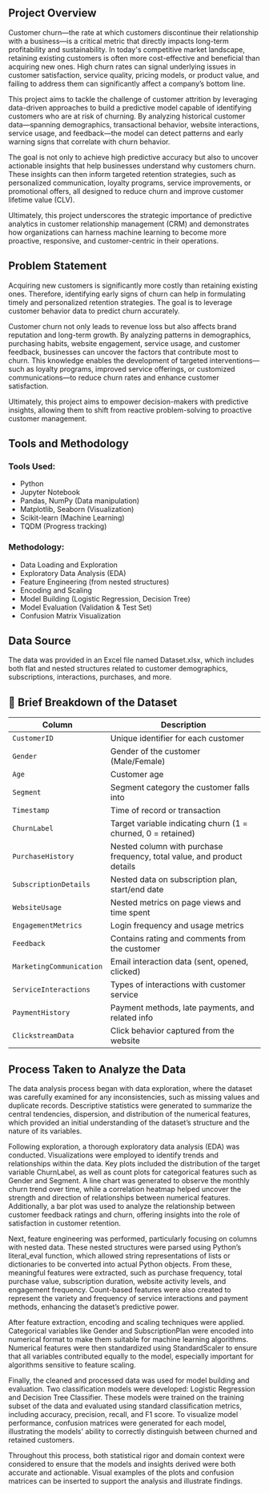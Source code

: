 ## Project Overview

Customer churn—the rate at which customers discontinue their relationship with a business—is a critical metric that directly impacts long-term profitability and sustainability. In today's competitive market landscape, retaining existing customers is often more cost-effective and beneficial than acquiring new ones. High churn rates can signal underlying issues in customer satisfaction, service quality, pricing models, or product value, and failing to address them can significantly affect a company’s bottom line.

This project aims to tackle the challenge of customer attrition by leveraging data-driven approaches to build a predictive model capable of identifying customers who are at risk of churning. By analyzing historical customer data—spanning demographics, transactional behavior, website interactions, service usage, and feedback—the model can detect patterns and early warning signs that correlate with churn behavior.

The goal is not only to achieve high predictive accuracy but also to uncover actionable insights that help businesses understand why customers churn. These insights can then inform targeted retention strategies, such as personalized communication, loyalty programs, service improvements, or promotional offers, all designed to reduce churn and improve customer lifetime value (CLV).

Ultimately, this project underscores the strategic importance of predictive analytics in customer relationship management (CRM) and demonstrates how organizations can harness machine learning to become more proactive, responsive, and customer-centric in their operations.

## Problem Statement

Acquiring new customers is significantly more costly than retaining existing ones. Therefore, identifying early signs of churn can help in formulating timely and personalized retention strategies. The goal is to leverage customer behavior data to predict churn accurately.

Customer churn not only leads to revenue loss but also affects brand reputation and long-term growth. By analyzing patterns in demographics, purchasing habits, website engagement, service usage, and customer feedback, businesses can uncover the factors that contribute most to churn. This knowledge enables the development of targeted interventions—such as loyalty programs, improved service offerings, or customized communications—to reduce churn rates and enhance customer satisfaction.

Ultimately, this project aims to empower decision-makers with predictive insights, allowing them to shift from reactive problem-solving to proactive customer management.

## Tools and Methodology

### Tools Used:

* Python
* Jupyter Notebook
* Pandas, NumPy (Data manipulation)
* Matplotlib, Seaborn (Visualization)
* Scikit-learn (Machine Learning)
* TQDM (Progress tracking)

### Methodology:

* Data Loading and Exploration
* Exploratory Data Analysis (EDA)
* Feature Engineering (from nested structures)
* Encoding and Scaling
* Model Building (Logistic Regression, Decision Tree)
* Model Evaluation (Validation & Test Set)
* Confusion Matrix Visualization

## Data Source

The data was provided in an Excel file named Dataset.xlsx, which includes both flat and nested structures related to customer demographics, subscriptions, interactions, purchases, and more.

## 🧾 Brief Breakdown of the Dataset

| **Column**               | **Description**                                                         |
| ------------------------ | ----------------------------------------------------------------------- |
| `CustomerID`             | Unique identifier for each customer                                     |
| `Gender`                 | Gender of the customer (Male/Female)                                    |
| `Age`                    | Customer age                                                            |
| `Segment`                | Segment category the customer falls into                                |
| `Timestamp`              | Time of record or transaction                                           |
| `ChurnLabel`             | Target variable indicating churn (1 = churned, 0 = retained)            |
| `PurchaseHistory`        | Nested column with purchase frequency, total value, and product details |
| `SubscriptionDetails`    | Nested data on subscription plan, start/end date                        |
| `WebsiteUsage`           | Nested metrics on page views and time spent                             |
| `EngagementMetrics`      | Login frequency and usage metrics                                       |
| `Feedback`               | Contains rating and comments from the customer                          |
| `MarketingCommunication` | Email interaction data (sent, opened, clicked)                          |
| `ServiceInteractions`    | Types of interactions with customer service                             |
| `PaymentHistory`         | Payment methods, late payments, and related info                        |
| `ClickstreamData`        | Click behavior captured from the website                                |

## Process Taken to Analyze the Data

The data analysis process began with data exploration, where the dataset was carefully examined for any inconsistencies, such as missing values and duplicate records. Descriptive statistics were generated to summarize the central tendencies, dispersion, and distribution of the numerical features, which provided an initial understanding of the dataset’s structure and the nature of its variables.

Following exploration, a thorough exploratory data analysis (EDA) was conducted. Visualizations were employed to identify trends and relationships within the data. Key plots included the distribution of the target variable ChurnLabel, as well as count plots for categorical features such as Gender and Segment. A line chart was generated to observe the monthly churn trend over time, while a correlation heatmap helped uncover the strength and direction of relationships between numerical features. Additionally, a bar plot was used to analyze the relationship between customer feedback ratings and churn, offering insights into the role of satisfaction in customer retention.

Next, feature engineering was performed, particularly focusing on columns with nested data. These nested structures were parsed using Python’s literal\_eval function, which allowed string representations of lists or dictionaries to be converted into actual Python objects. From these, meaningful features were extracted, such as purchase frequency, total purchase value, subscription duration, website activity levels, and engagement frequency. Count-based features were also created to represent the variety and frequency of service interactions and payment methods, enhancing the dataset’s predictive power.

After feature extraction, encoding and scaling techniques were applied. Categorical variables like Gender and SubscriptionPlan were encoded into numerical format to make them suitable for machine learning algorithms. Numerical features were then standardized using StandardScaler to ensure that all variables contributed equally to the model, especially important for algorithms sensitive to feature scaling.

Finally, the cleaned and processed data was used for model building and evaluation. Two classification models were developed: Logistic Regression and Decision Tree Classifier. These models were trained on the training subset of the data and evaluated using standard classification metrics, including accuracy, precision, recall, and F1 score. To visualize model performance, confusion matrices were generated for each model, illustrating the models' ability to correctly distinguish between churned and retained customers.

Throughout this process, both statistical rigor and domain context were considered to ensure that the models and insights derived were both accurate and actionable. Visual examples of the plots and confusion matrices can be inserted to support the analysis and illustrate findings.
